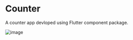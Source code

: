 # Counter

A counter app devloped using Flutter component package.

![image](https://github.com/aymentoumi/component/blob/a54e8d0ecb5cc314f00e2c36c199539816791c74/example/capture.gif)

